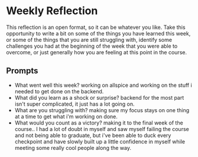 # Weekly Reflection
This reflection is an open format, so it can be whatever you like. Take this opportunity to write a bit on some of the things you have learned this week, or some of the things that you are still struggling with, identify some challenges you had at the beginning of the week that you were able to overcome, or just generally how you are feeling at this point in the course.

## Prompts
- What went well this week? working on allspice and working on the stuff i needed to get done on the backend.
- What did you learn as a shock or surprise? backend for the most part isn't super complicated, it just has a lot going on.
- What are you struggling with? making sure my focus stays on one thing at a time to get what i'm working on done.
- What would you count as a victory? making it to the final week of the course.. I had a lot of doubt in myself and saw myself failing the course and not being able to graduate, but i've been able to duck every checkpoint and have slowly built up a little confidence in myself while meeting some really cool people along the way.